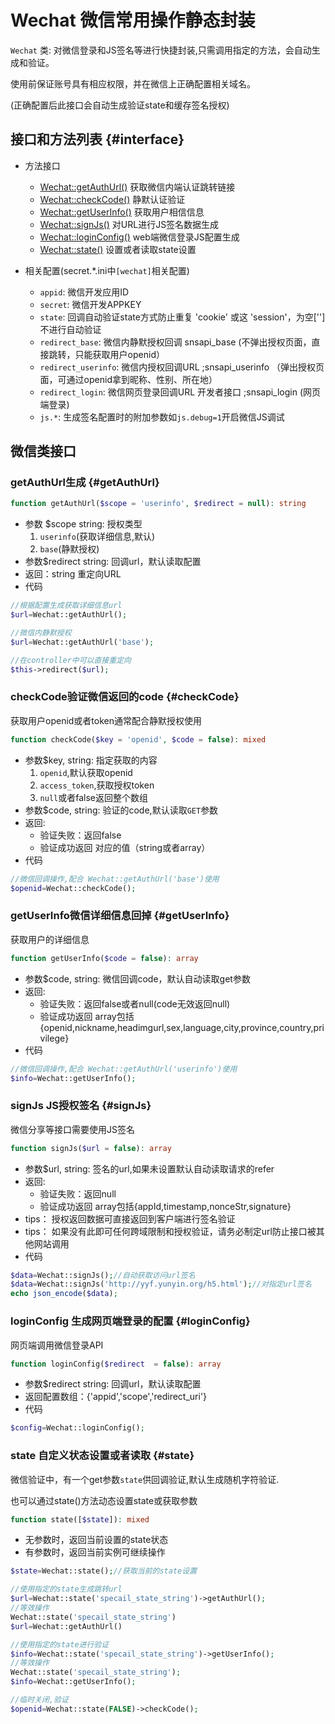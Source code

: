 Wechat 微信常用操作静态封装
===========

`Wechat` 类:
对微信登录和JS签名等进行快捷封装,只需调用指定的方法，会自动生成和验证。

使用前保证账号具有相应权限，并在微信上正确配置相关域名。

(正确配置后此接口会自动生成验证state和缓存签名授权)

接口和方法列表 {#interface}
-------------
- 方法接口
    * [Wechat::getAuthUrl()](#getAuthUrl) 获取微信内端认证跳转链接
    * [Wechat::checkCode()](#checkCode) 静默认证验证
    * [Wechat::getUserInfo()](#getUserInfo) 获取用户相信信息
    * [Wechat::signJs()](#signJs) 对URL进行JS签名数据生成
    * [Wechat::loginConfig()](#loginConfig) web端微信登录JS配置生成
    * [Wechat::state()](#state) 设置或者读取state设置

- 相关配置(secret.*.ini中`[wechat]`相关配置)
    * `appid`: 微信开发应用ID
    * `secret`: 微信开发APPKEY
    * `state`: 回调自动验证state方式防止重复 'cookie' 或这 'session'，为空['']不进行自动验证
    * `redirect_base`: 微信内静默授权回调 snsapi_base (不弹出授权页面，直接跳转，只能获取用户openid）
    * `redirect_userinfo`: 微信内授权回调URL ;snsapi_userinfo （弹出授权页面，可通过openid拿到昵称、性别、所在地）
    * `redirect_login`: 微信网页登录回调URL 开发者接口 ;snsapi_login (网页端登录)
    * `js.*`: 生成签名配置时的附加参数如`js.debug=1`开启微信JS调试

微信类接口
--------------

### getAuthUrl生成 {#getAuthUrl}
```php
function getAuthUrl($scope = 'userinfo', $redirect = null): string
```
* 参数 $scope string: 授权类型
    1. `userinfo`(获取详细信息,默认)
    2. `base`(静默授权)
* 参数$redirect string: 回调url，默认读取配置
* 返回：string 重定向URL
* 代码

```php
//根据配置生成获取详细信息url
$url=Wechat::getAuthUrl();

//微信内静默授权 
$url=Wechat::getAuthUrl('base');

//在controller中可以直接重定向
$this->redirect($url);
```

### checkCode验证微信返回的code {#checkCode}
获取用户openid或者token通常配合静默授权使用
```php
function checkCode($key = 'openid', $code = false): mixed
```

* 参数$key, string: 指定获取的内容
    1. `openid`,默认获取openid
    2. `access_token`,获取授权token
    3. `null`或者false返回整个数组
* 参数$code, string: 验证的code,默认读取`GET`参数
* 返回:
    - 验证失败：返回false
    - 验证成功返回 对应的值（string或者array）
* 代码

```php
//微信回调操作,配合 Wechat::getAuthUrl('base')使用
$openid=Wechat::checkCode();
```

### getUserInfo微信详细信息回掉 {#getUserInfo}
获取用户的详细信息
```php
function getUserInfo($code = false): array
```

* 参数$code, string: 微信回调code，默认自动读取get参数
* 返回:
    - 验证失败：返回false或者null(code无效返回null)
    - 验证成功返回 array包括{openid,nickname,headimgurl,sex,language,city,province,country,privilege}
* 代码

```php
//微信回调操作,配合 Wechat::getAuthUrl('userinfo')使用
$info=Wechat::getUserInfo();

```

### signJs JS授权签名 {#signJs}
微信分享等接口需要使用JS签名
```php
function signJs($url = false): array
```

* 参数$url, string: 签名的url,如果未设置默认自动读取请求的refer
* 返回:
    - 验证失败：返回null
    - 验证成功返回 array包括{appId,timestamp,nonceStr,signature}
* tips： 授权返回数据可直接返回到客户端进行签名验证
* tips： 如果没有此即可任何跨域限制和授权验证，请务必制定url防止接口被其他网站调用
* 代码

```php
$data=Wechat::signJs();//自动获取访问url签名
$data=Wechat::signJs('http://yyf.yunyin.org/h5.html');//对指定url签名
echo json_encode($data);
```

### loginConfig 生成网页端登录的配置 {#loginConfig}
网页端调用微信登录API
```php
function loginConfig($redirect  = false): array
```
* 参数$redirect string: 回调url，默认读取配置
* 返回配置数组：{'appid','scope','redirect_uri'}
* 代码
```php
$config=Wechat::loginConfig();
```

### state 自定义状态设置或者读取 {#state}
微信验证中，有一个get参数`state`供回调验证,默认生成随机字符验证.

也可以通过state()方法动态设置state或获取参数

```php
function state([$state]): mixed
```
* 无参数时，返回当前设置的state状态
* 有参数时，返回当前实例可继续操作

```php
$state=Wechat::state();//获取当前的state设置

//使用指定的state生成跳转url
$url=Wechat::state('specail_state_string')->getAuthUrl();
//等效操作
Wechat::state('specail_state_string')
$url=Wechat::getAuthUrl()

//使用指定的state进行验证
$info=Wechat::state('specail_state_string')->getUserInfo();
//等效操作
Wechat::state('specail_state_string');
$info=Wechat::getUserInfo();

//临时关闭,验证
$openid=Wechat::state(FALSE)->checkCode();
```
